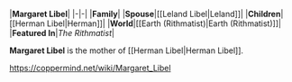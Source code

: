|**Margaret Libel**|
|-|-|
|**Family**|
|**Spouse**|[[Leland Libel\|Leland]]|
|**Children**|[[Herman Libel\|Herman]]|
|**World**|[[Earth (Rithmatist)\|Earth (Rithmatist)]]|
|**Featured In**|*The Rithmatist*|

**Margaret Libel** is the mother of [[Herman Libel\|Herman Libel]].



https://coppermind.net/wiki/Margaret_Libel
